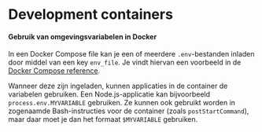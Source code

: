 # Development containers

#### Gebruik van omgevingsvariabelen in Docker

In een Docker Compose file kan je een of meerdere `.env`-bestanden inladen door middel van een key `env_file`. Je vindt hiervan een voorbeeld in de [Docker Compose reference](https://docs.docker.com/compose/compose-file/#env\_file).

Wanneer deze zijn ingeladen, kunnen applicaties in de container de variabelen gebruiken. Een Node.js-applicatie kan bijvoorbeeld `process.env.MYVARIABLE` gebruiken. Ze kunnen ook gebruikt worden in zogenaamde Bash-instructies voor de container (zoals `postStartCommand`), maar daar moet je dan het formaat `$MYVARIABLE` gebruiken.
